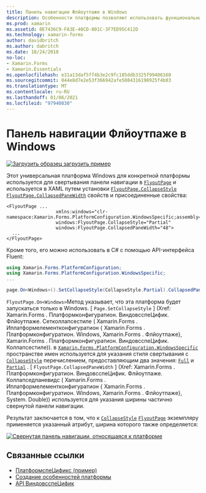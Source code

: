 ```yaml
---
title: Панель навигации Флйоутпаже в Windows
description: Особенности платформы позволяют использовать функциональные возможности, доступные только на определенной платформе, без реализации пользовательских модулей подготовки отчетов или эффектов. В этой статье объясняется, как использовать конкретную платформу Windows, которая сворачивает панель навигации в Флйоутпаже.
ms.prod: xamarin
ms.assetid: 0E7436C9-FA3E-40CD-801C-3F7ED95C412D
ms.technology: xamarin-forms
author: davidbritch
ms.author: dabritch
ms.date: 10/24/2018
no-loc:
- Xamarin.Forms
- Xamarin.Essentials
ms.openlocfilehash: e31a13daf5ff4b3e2c9fc185ddb3325f99406160
ms.sourcegitcommit: 044e8d7e2e53f366942afe5084316198925f4b03
ms.translationtype: MT
ms.contentlocale: ru-RU
ms.lasthandoff: 01/06/2021
ms.locfileid: "97940830"
---
```

# <a name="flyoutpage-navigation-bar-on-windows"></a>Панель навигации Флйоутпаже в Windows

[![Загрузить образец](~/media/shared/download.png) загрузить пример](https://docs.microsoft.com/samples/xamarin/xamarin-forms-samples/userinterface-platformspecifics)

Этот универсальная платформа Windows для конкретной платформы используется для свертывания панели навигации в [`FlyoutPage`](xref:Xamarin.Forms.FlyoutPage) и используется в XAML путем установки [`FlyoutPage.CollapseStyle`](xref:Xamarin.Forms.PlatformConfiguration.WindowsSpecific.FlyoutPage.CollapseStyleProperty) [`FlyoutPage.CollapsedPaneWidth`](xref:Xamarin.Forms.PlatformConfiguration.WindowsSpecific.FlyoutPage.CollapsedPaneWidthProperty) свойств и присоединенные свойства:

```xaml
<FlyoutPage ...
                  xmlns:windows="clr-namespace:Xamarin.Forms.PlatformConfiguration.WindowsSpecific;assembly=Xamarin.Forms.Core"
                  windows:FlyoutPage.CollapseStyle="Partial"
                  windows:FlyoutPage.CollapsedPaneWidth="48">
  ...
</FlyoutPage>

```

Кроме того, его можно использовать в C# с помощью API-интерфейса Fluent:

```csharp
using Xamarin.Forms.PlatformConfiguration;
using Xamarin.Forms.PlatformConfiguration.WindowsSpecific;
...

page.On<Windows>().SetCollapseStyle(CollapseStyle.Partial).CollapsedPaneWidth(148);
```

`FlyoutPage.On<Windows>`Метод указывает, что эта платформа будет запускаться только в Windows. [ `Page.SetCollapseStyle` ] (Xref: Xamarin.Forms . Платформконфигуратион. ВиндовсспеЦифик. Флйоутпаже. Сетколлапсестиле ( Xamarin.Forms . Иплатформелементконфигуратион { Xamarin.Forms . Платформконфигуратион. Windows, Xamarin.Forms . Флйоутпаже}, Xamarin.Forms . Платформконфигуратион. ВиндовсспеЦифик. Коллапсестиле)). в [`Xamarin.Forms.PlatformConfiguration.WindowsSpecific`](xref:Xamarin.Forms.PlatformConfiguration.WindowsSpecific) пространстве имен используется для указания стиля свертывания с [`CollapseStyle`](xref:Xamarin.Forms.PlatformConfiguration.WindowsSpecific.CollapseStyle) перечислением, предоставляющим два значения: [`Full`](xref:Xamarin.Forms.PlatformConfiguration.WindowsSpecific.CollapseStyle.Full) и [`Partial`](xref:Xamarin.Forms.PlatformConfiguration.WindowsSpecific.CollapseStyle.Partial) . [ `FlyoutPage.CollapsedPaneWidth` ] (Xref: Xamarin.Forms . Платформконфигуратион. ВиндовсспеЦифик. Флйоутпаже. Коллапседпаневидс ( Xamarin.Forms . Иплатформелементконфигуратион { Xamarin.Forms . Платформконфигуратион. Windows, Xamarin.Forms . Флйоутпаже}, System. Double)) используется для указания ширины частично свернутой панели навигации.

Результат заключается в том, что к [`CollapseStyle`](xref:Xamarin.Forms.PlatformConfiguration.WindowsSpecific.CollapseStyle) [`FlyoutPage`](xref:Xamarin.Forms.FlyoutPage) экземпляру применяется указанный атрибут, ширина которого также определяется:

[![Свернутая панель навигации, относящаяся к платформе](flyoutpage-navigation-bar-images/collapsed-navigation-bar.png)](flyoutpage-navigation-bar-images/collapsed-navigation-bar-large.png#lightbox "Свернутая панель навигации Platform-Specific")

## <a name="related-links"></a>Связанные ссылки

- [ПлатформспеЦификс (пример)](https://docs.microsoft.com/samples/xamarin/xamarin-forms-samples/userinterface-platformspecifics)
- [Создание особенностей платформы](~/xamarin-forms/platform/platform-specifics/index.md#creating-platform-specifics)
- [API ВиндовсспеЦифик](xref:Xamarin.Forms.PlatformConfiguration.WindowsSpecific)
